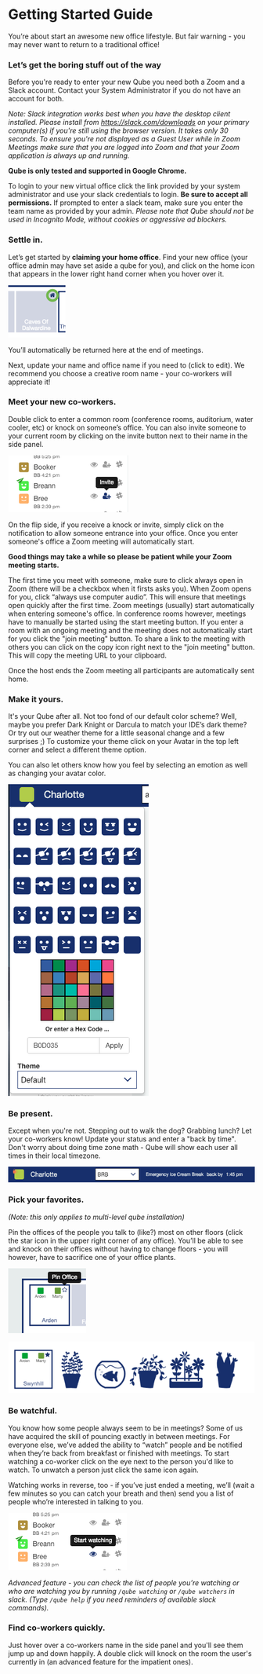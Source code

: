 # Getting Started Guide

You’re about start an awesome new office lifestyle. But fair warning - you may never want to return to a traditional office!
### Let’s get the boring stuff out of the way
Before you're ready to enter your new Qube you need both a Zoom and a Slack account. Contact your System Administrator if you do not have an account for both.

*Note: Slack integration works best when you have the desktop client installed. Please install from <https://slack.com/downloads> on your primary computer(s) if you're still using the browser version. It takes only 30 seconds.*
*To ensure you're not displayed as a Guest User while in Zoom Meetings make sure that you are logged into  Zoom and that your Zoom application is always up and running.*


**Qube is only tested and supported in Google Chrome.**

To login to your new virtual office click the link provided by your system administrator and use your slack credentials to login. **Be sure to accept all permissions.** If prompted to enter a slack team, make sure you enter the team name as provided by your admin.
*Please note that Qube should not be used in Incognito Mode, without cookies or aggressive ad blockers.*


### Settle in.
Let’s get started by **claiming your home office**. Find your new office (your office admin may have set aside a qube for you), and click on the home icon that appears in the lower right hand corner when you hover over it. 

![claim your office](imgs/claimHome.png)

You’ll automatically be returned here at the end of meetings.

Next, update your name and office name if you need to (click to edit). We recommend you choose a creative room name - your co-workers will appreciate it!


### Meet your new co-workers.
Double click to enter a common room (conference rooms, auditorium, water cooler, etc) or knock on someone’s office. You can also invite someone to your current room by clicking on the invite button next to their name in the side panel. 

![invite](imgs/invite.png)

On the flip side, if you receive a knock or invite, simply click on the notification to allow someone entrance into your office.
Once you enter someone's office a Zoom meeting will automatically start.

**Good things may take a while so please be patient while your Zoom meeting starts.**

The first time you meet with someone, make sure to click always open in Zoom (there will be a checkbox when it firsts asks you). When Zoom opens for you, click “always use computer audio”. This will ensure that meetings open quickly after the first time.
Zoom meetings (usually) start automatically when entering someone's office. In conference rooms however, meetings have to manually be started using the start meeting button.
If you enter a room with an ongoing meeting and the meeting does not automatically start for you click the "join meeting" button. 
To share a link to the meeting with others you can click on the copy icon right next to the "join meeting" button. This will copy the meeting URL to your clipboard.

Once the host ends the Zoom meeting all participants are automatically sent home.

### Make it yours.
It's your Qube after all. Not too fond of our default color scheme? Well, maybe you prefer Dark Knight or Darcula to match your IDE’s dark theme? Or try out our weather theme for a little seasonal change and a few surprises ;)
To customize your theme click on your Avatar in the top left corner and select a different theme option.

You can also let others know how you feel by selecting an emotion as well as changing your avatar color.

![invite](imgs/customize.png)

### Be present.
Except when you're not. Stepping out to walk the dog? Grabbing lunch? Let your co-workers know! Update your status and enter a "back by time". Don't worry about doing time zone math - Qube will show each user all times in their local timezone. 

![away](imgs/away.png)


### Pick your favorites.
*(Note: this only applies to multi-level qube installation)*
 
Pin the offices of the people you talk to (like?) most on other floors (click the star icon in the upper right corner of any office). You’ll be able to see and knock on their offices without having to change floors - you will however, have to sacrifice one of your office plants.

![pin an office](imgs/pin.png)

![pinned offices](imgs/pinned.png)

### Be watchful.
You know how some people always seem to be in meetings? Some of us have acquired the skill of pouncing exactly in between meetings. For everyone else, we’ve added the ability to “watch” people and be notified when they’re back from breakfast or finished with meetings.
To start watching a co-worker click on the eye next to the person you'd like to watch. To unwatch a person just click the same icon again.

Watching works in reverse, too - if you’ve just ended a meeting, we’ll (wait a few minutes so you can catch your breath and then) send you a list of people who’re interested in talking to you.

![watch](imgs/watch.png)

*Advanced feature - you can check the list of people you’re watching or who are watching you by running `/qube watching` or `/qube watchers` in slack. (Type `/qube help` if you need reminders of available slack commands).*

### Find co-workers quickly.
Just hover over a co-workers name in the side panel and you'll see them jump up and down happily.
A double click will knock on the room the user's currently in (an advanced feature for the impatient ones).



